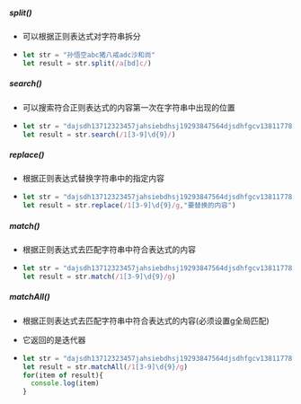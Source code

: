 ##### split()

- 可以根据正则表达式对字符串拆分

- ```js
  let str = "孙悟空abc猪八戒adc沙和尚"
  let result = str.split(/a[bd]c/)
  ```

##### search()

- 可以搜索符合正则表达式的内容第一次在字符串中出现的位置

- ```js
  let str = "dajsdh13712323457jahsiebdhsj19293847564djsdhfgcv13811778767shudbfdsd"
  let result = str.search(/1[3-9]\d{9}/)
  ```
  

##### replace()

- 根据正则表达式替换字符串中的指定内容

- ```js
  let str = "dajsdh13712323457jahsiebdhsj19293847564djsdhfgcv13811778767shudbfdsd"
  let result = str.replace(/1[3-9]\d{9}/g,"要替换的内容")
  ```

##### match()

- 根据正则表达式去匹配字符串中符合表达式的内容

- ```js
  let str = "dajsdh13712323457jahsiebdhsj19293847564djsdhfgcv13811778767shudbfdsd"
  let result = str.match(/1[3-9]\d{9}/g)
  ```

##### matchAll()

- 根据正则表达式去匹配字符串中符合表达式的内容(必须设置g全局匹配)

- 它返回的是迭代器

- ```js
  let str = "dajsdh13712323457jahsiebdhsj19293847564djsdhfgcv13811778767shudbfdsd"
  let result = str.matchAll(/1[3-9]\d{9}/g)
  for(item of result){
    console.log(item)
  }
  ```

  